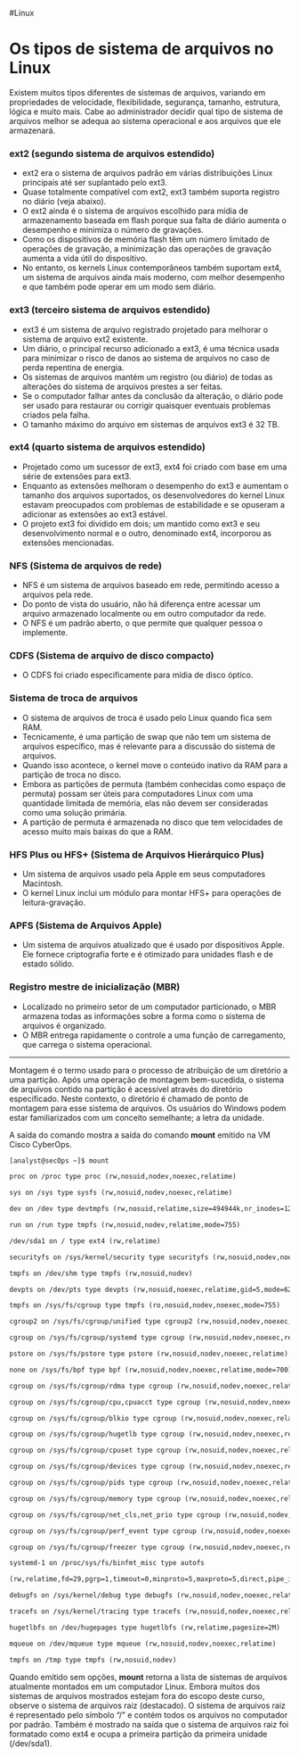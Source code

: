 #Linux 
# Os tipos de sistema de arquivos no Linux

Existem muitos tipos diferentes de sistemas de arquivos, variando em propriedades de velocidade, flexibilidade, segurança, tamanho, estrutura, lógica e muito mais. Cabe ao administrador decidir qual tipo de sistema de arquivos melhor se adequa ao sistema operacional e aos arquivos que ele armazenará.

### ext2 (segundo sistema de arquivos estendido)

- ext2 era o sistema de arquivos padrão em várias distribuições Linux principais até ser suplantado pelo ext3.
- Quase totalmente compatível com ext2, ext3 também suporta registro no diário (veja abaixo).
- O ext2 ainda é o sistema de arquivos escolhido para mídia de armazenamento baseada em flash porque sua falta de diário aumenta o desempenho e minimiza o número de gravações.
- Como os dispositivos de memória flash têm um número limitado de operações de gravação, a minimização das operações de gravação aumenta a vida útil do dispositivo.
- No entanto, os kernels Linux contemporâneos também suportam ext4, um sistema de arquivos ainda mais moderno, com melhor desempenho e que também pode operar em um modo sem diário.

### ext3 (terceiro sistema de arquivos estendido)

- ext3 é um sistema de arquivo registrado projetado para melhorar o sistema de arquivo ext2 existente.
- Um diário, o principal recurso adicionado a ext3, é uma técnica usada para minimizar o risco de danos ao sistema de arquivos no caso de perda repentina de energia.
- Os sistemas de arquivos mantém um registro (ou diário) de todas as alterações do sistema de arquivos prestes a ser feitas.
- Se o computador falhar antes da conclusão da alteração, o diário pode ser usado para restaurar ou corrigir quaisquer eventuais problemas criados pela falha.
- O tamanho máximo do arquivo em sistemas de arquivos ext3 é 32 TB.

### ext4 (quarto sistema de arquivos estendido)

- Projetado como um sucessor de ext3, ext4 foi criado com base em uma série de extensões para ext3.
- Enquanto as extensões melhoram o desempenho do ext3 e aumentam o tamanho dos arquivos suportados, os desenvolvedores do kernel Linux estavam preocupados com problemas de estabilidade e se opuseram a adicionar as extensões ao ext3 estável.
- O projeto ext3 foi dividido em dois; um mantido como ext3 e seu desenvolvimento normal e o outro, denominado ext4, incorporou as extensões mencionadas.

### NFS (Sistema de arquivos de rede)

- NFS é um sistema de arquivos baseado em rede, permitindo acesso a arquivos pela rede.
- Do ponto de vista do usuário, não há diferença entre acessar um arquivo armazenado localmente ou em outro computador da rede.
- O NFS é um padrão aberto, o que permite que qualquer pessoa o implemente.

### CDFS (Sistema de arquivo de disco compacto)

- O CDFS foi criado especificamente para mídia de disco óptico.

### Sistema de troca de arquivos

- O sistema de arquivos de troca é usado pelo Linux quando fica sem RAM.
- Tecnicamente, é uma partição de swap que não tem um sistema de arquivos específico, mas é relevante para a discussão do sistema de arquivos.
- Quando isso acontece, o kernel move o conteúdo inativo da RAM para a partição de troca no disco.
- Embora as partições de permuta (também conhecidas como espaço de permuta) possam ser úteis para computadores Linux com uma quantidade limitada de memória, elas não devem ser consideradas como uma solução primária.
- A partição de permuta é armazenada no disco que tem velocidades de acesso muito mais baixas do que a RAM.

### HFS Plus ou HFS+ (Sistema de Arquivos Hierárquico Plus)

- Um sistema de arquivos usado pela Apple em seus computadores Macintosh.
- O kernel Linux inclui um módulo para montar HFS+ para operações de leitura-gravação.

### APFS (Sistema de Arquivos Apple)

- Um sistema de arquivos atualizado que é usado por dispositivos Apple. Ele fornece criptografia forte e é otimizado para unidades flash e de estado sólido.

### Registro mestre de inicialização (MBR)

- Localizado no primeiro setor de um computador particionado, o MBR armazena todas as informações sobre a forma como o sistema de arquivos é organizado.
- O MBR entrega rapidamente o controle a uma função de carregamento, que carrega o sistema operacional.

---

Montagem é o termo usado para o processo de atribuição de um diretório a uma partição. Após uma operação de montagem bem-sucedida, o sistema de arquivos contido na partição é acessível através do diretório especificado. Neste contexto, o diretório é chamado de ponto de montagem para esse sistema de arquivos. Os usuários do Windows podem estar familiarizados com um conceito semelhante; a letra da unidade.

A saída do comando mostra a saída do comando **mount** emitido na VM Cisco CyberOps.

```txt
[analyst@secOps ~]$ mount

proc on /proc type proc (rw,nosuid,nodev,noexec,relatime)

sys on /sys type sysfs (rw,nosuid,nodev,noexec,relatime)

dev on /dev type devtmpfs (rw,nosuid,relatime,size=494944k,nr_inodes=123736,mode=755)

run on /run type tmpfs (rw,nosuid,nodev,relatime,mode=755)

/dev/sda1 on / type ext4 (rw,relatime)

securityfs on /sys/kernel/security type securityfs (rw,nosuid,nodev,noexec,relatime)

tmpfs on /dev/shm type tmpfs (rw,nosuid,nodev)

devpts on /dev/pts type devpts (rw,nosuid,noexec,relatime,gid=5,mode=620,ptmxmode=000)

tmpfs on /sys/fs/cgroup type tmpfs (ro,nosuid,nodev,noexec,mode=755)

cgroup2 on /sys/fs/cgroup/unified type cgroup2 (rw,nosuid,nodev,noexec,relatime,nsdelegate)

cgroup on /sys/fs/cgroup/systemd type cgroup (rw,nosuid,nodev,noexec,relatime,xattr,name=systemd)

pstore on /sys/fs/pstore type pstore (rw,nosuid,nodev,noexec,relatime)

none on /sys/fs/bpf type bpf (rw,nosuid,nodev,noexec,relatime,mode=700)

cgroup on /sys/fs/cgroup/rdma type cgroup (rw,nosuid,nodev,noexec,relatime,rdma)

cgroup on /sys/fs/cgroup/cpu,cpuacct type cgroup (rw,nosuid,nodev,noexec,relatime,cpu,cpuacct)

cgroup on /sys/fs/cgroup/blkio type cgroup (rw,nosuid,nodev,noexec,relatime,blkio)

cgroup on /sys/fs/cgroup/hugetlb type cgroup (rw,nosuid,nodev,noexec,relatime,hugetlb)

cgroup on /sys/fs/cgroup/cpuset type cgroup (rw,nosuid,nodev,noexec,relatime,cpuset)

cgroup on /sys/fs/cgroup/devices type cgroup (rw,nosuid,nodev,noexec,relatime,devices)

cgroup on /sys/fs/cgroup/pids type cgroup (rw,nosuid,nodev,noexec,relatime,pids)

cgroup on /sys/fs/cgroup/memory type cgroup (rw,nosuid,nodev,noexec,relatime,memory)

cgroup on /sys/fs/cgroup/net_cls,net_prio type cgroup (rw,nosuid,nodev,noexec,relatime,net_cls,net_prio)

cgroup on /sys/fs/cgroup/perf_event type cgroup (rw,nosuid,nodev,noexec,relatime,perf_event)

cgroup on /sys/fs/cgroup/freezer type cgroup (rw,nosuid,nodev,noexec,relatime,freezer)

systemd-1 on /proc/sys/fs/binfmt_misc type autofs

(rw,relatime,fd=29,pgrp=1,timeout=0,minproto=5,maxproto=5,direct,pipe_ino=11792)

debugfs on /sys/kernel/debug type debugfs (rw,nosuid,nodev,noexec,relatime)

tracefs on /sys/kernel/tracing type tracefs (rw,nosuid,nodev,noexec,relatime)

hugetlbfs on /dev/hugepages type hugetlbfs (rw,relatime,pagesize=2M)

mqueue on /dev/mqueue type mqueue (rw,nosuid,nodev,noexec,relatime)

tmpfs on /tmp type tmpfs (rw,nosuid,nodev)
```

Quando emitido sem opções, **mount** retorna a lista de sistemas de arquivos atualmente montados em um computador Linux. Embora muitos dos sistemas de arquivos mostrados estejam fora do escopo deste curso, observe o sistema de arquivos raiz (destacado). O sistema de arquivos raiz é representado pelo símbolo “/” e contém todos os arquivos no computador por padrão. Também é mostrado na saída que o sistema de arquivos raiz foi formatado como ext4 e ocupa a primeira partição da primeira unidade (/dev/sda1).